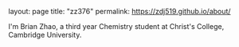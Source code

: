 layout: page
title: "zz376"
permalink: https://zdj519.github.io/about/

I'm Brian Zhao, a third year Chemistry student at Christ's College, Cambridge University.